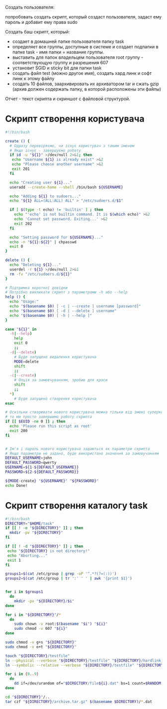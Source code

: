 Создать пользователя:

попробовать создать скрипт, который создаст пользователя, задаст ему пароль и добавит ему права sudo

Создать баш скрипт, который:

* создает в домашней папке пользователя папку task
* определяет все группы, доступные в системе и создает подпапки в папке task - имя папки = название группы.
* выставить для папок владельцем пользователя root группу - соответствующую группу и разрешения 607
* установит SGID и sticky bit для папки task
* создать файл test (можно другое имя), создать хард линк и софт линк к этому файлу
* создать 10 файлов, заархивировать их архиватором tar и сжать gzip (архив должен содержать папку, в которой расположены эти файлы)

Отчет - текст скрипта и скриншот с файловой структурой.

# Скрипт створення користувача
```bash
#!/bin/bash

create () {
  # Одразу перевіряємо, чи існує користувач з таким іменем
  # Якщо існує - завершуємо роботу
  if id -u "${1}" >/dev/null 2>&1; then
   echo "Username ${1} is already exist" >&2
   echo "Please choose another username" >&2
   exit 201
  fi

  echo "Creating user ${1}..."
  useradd --create-home --shell /bin/bash ${USERNAME}

  echo "Adding ${1} to sudoers..."
  echo "${1} ALL=(ALL:ALL) ALL" > "/etc/sudoers.d/$1"

  if [ $(type -t echo) != 'builtin' ] ; then
    echo "'echo' is not builtin command. It is $(which echo)" >&2
    echo 'Cannot set password. Exiting...' >&2
    exit 202
  fi

  echo "Setting password for ${USERNAME}..."
  echo -n "${1}:${2}" | chpasswd
  exit 0
}

delete () {
  echo "Deleting ${1}..."
  userdel -r ${1} >/dev/null 2>&1
  rm -fv "/etc/sudoers.d/${1}"
}

# Підтримка короткої довідки
# Потрібно викликати скрипт з параметрами -h або --help
help () {
  echo "Usage:"
  echo "$(basename $0) [ -c | --create ] username [password]"
  echo "$(basename $0) [ -d | --delete ] username"
  echo "$(basename $0) [ -h | --help ]"
}

case "${1}" in
  -h|--help)
    help
    exit 0
    ;;
  -d|--delete)
    # Буде запущено видалення користувача 
    MODE=delete
    shift
    ;;
  -c|--create)
    # Опція за замовчуванням, зробив для краси
    shift
    ;;
  *)
    # Буде запущено створення користувача 
esac

# Оскільки створювати нового користувача можна тільки від імені суперкористувача
# то ми просто завершимо роботу скрипта
if [[ $EUID -ne 0 ]] ; then
  echo 'Please run this script as root'
  exit 200
fi


# Ім'я і пароль нового користувача задаються як параметри скрипта
# Якщо параметри не задано, буде використано значення за замовучанням
DEFAULT_USERNAME=john
DEFAULT_PASSWORD=qwerty
USERNAME=${1-${DEFAULT_USERNAME}}
PASSWORD=${2-${DEFAULT_PASSWORD}}

${MODE-create} "${USERNAME}" "${PASSWORD}"
echo Done!
```

# Скрипт створення каталогу task

```bash
#!/bin/bash
DIRECTORY="$HOME/task"
if [[ ! -e "${DIRECTORY}" ]] ; then
  mkdir -pv "${DIRECTORY}"
fi

if [[ ! -d "${DIRECTORY}" ]] ; then
 echo "${DIRECTORY} is not directory!"
 echo "Aborting..."
 exit 1
fi

groups1=$(cat /etc/group | grep -oP '^.*?(?=(:))')
groups2=$(cat /etc/group | tr ':' ' ' | awk '{print $1}')


for i in $groups1
  do
    mkdir -pv "${DIRECTORY}/$i"
done

for i in "${DIRECTORY}"/*
  do
    sudo chown -v root:$(basename "$i") "${i}"
    sudo chmod -v 607 "${i}"
done

sudo chmod -v g+s "${DIRECTORY}"
sudo chmod -v o+t "${DIRECTORY}"

touch "${DIRECTORY}/testfile"
ln --physical --verbose "${DIRECTORY}/testfile" "${DIRECTORY}/hardlink_file"
ln --symbolic --relative --verbose "${DIRECTORY}/testfile" "${DIRECTORY}/softlink_file"

for i in {0..9}
  do
    dd if=/dev/urandom of="$DIRECTORY/file${i}.dat" bs=1 count=$RANDOM
done

cd "${DIRECTORY}"/..
tar czf "${DIRECTORY}/archive.tar.gz" $(basename $DIRECTORY)/*.dat
```
